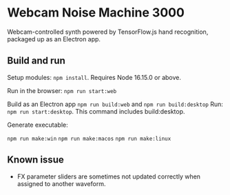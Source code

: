 # Webcam Noise Machine 3000

Webcam-controlled synth powered by TensorFlow.js hand recognition, packaged up as an Electron app.

## Build and run

Setup modules: `npm install`. Requires Node 16.15.0 or above.

Run in the browser: `npm run start:web`

Build as an Electron app `npm run build:web` and `npm run build:desktop`
Run: `npm run start:desktop`. This command includes build:desktop.

Generate executable:

`npm run make:win`
`npm run make:macos`
`npm run make:linux`

## Known issue

* FX parameter sliders are sometimes not updated correctly when assigned to another waveform.
